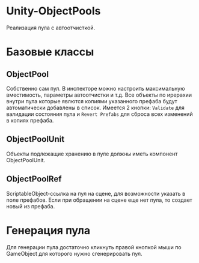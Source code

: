 # Unity-ObjectPools
Реализация пула с автоотчисткой.

# Базовые классы

## ObjectPool
Собственно сам пул. В инспекторе можно настроить максимальную вместимость, параметры автоотчистки и т.д. Все объекты по ирерахии внутри пула которые явлются копиями указанного префаба будут автоматически добавлены в список. Имеется 2 кнопки: `Validate` для валидации состояния пула и `Revert Prefabs` для сброса всех изменений в копиях префаба.
## ObjectPoolUnit
Объекты подлежащие хранению в пуле должны иметь компонент ObjectPoolUnit.
## ObjectPoolRef
ScriptableObject-ссылка на пул на сцене, для возможности указать в поле префабов. Если при обращении на сцене еще нет пула, то создает новый из префаба.

# Генерация пула
Для генерации пула достаточно кликнуть правой кнопкой мыши по GameObject для которого нужно сгенерировать пул.
